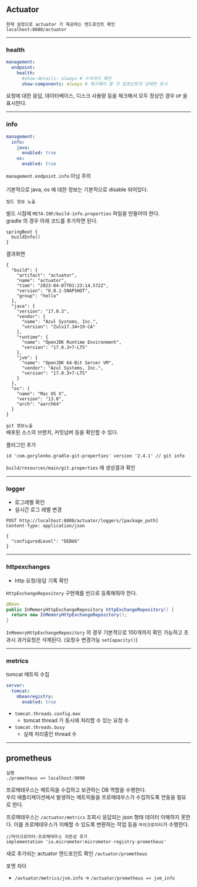 ## Actuator

```
현재 설정으로 actuator 가 제공하는 엔드포인트 확인
localhost:8080/actuator
```

---

### health
```yaml
management:
  endpoint:
    health:
      #show-details: always # 수치까지 확인
      show-components: always # 체크해야 할 각 컴포넌트의 상태만 표시
```
요청에 대한 응답, 데이터베이스, 디스크 사용량 등을 체크해서 모두 정상인 경우 `UP` 을 표시한다.

---

### info
```yaml
management:
  info:
    java:
      enabled: true
    os:
      enabled: true
```
`management.endpoint.info` 아님 주의 <br/>\
기본적으로 java, os 에 대한 정보는 기본적으로 disable 되어있다.<br/>

`빌드 정보 노출` <br/>

빌드 시점에 `META-INF/build-info.properties` 파일을 만들어야 한다. <br/>
gradle 의 경우 아래 코드를 추가하면 된다.<br/>
```
springBoot {
  buildInfo()
}
```

결과화면 <br/>
```
{
  "build": {
    "artifact": "actuator",
    "name": "actuator",
    "time": "2023-04-07T01:23:14.572Z",
    "version": "0.0.1-SNAPSHOT",
    "group": "hello"
  },
  "java": {
    "version": "17.0.3",
    "vendor": {
      "name": "Azul Systems, Inc.",
      "version": "Zulu17.34+19-CA"
    },
    "runtime": {
      "name": "OpenJDK Runtime Environment",
      "version": "17.0.3+7-LTS"
    },
    "jvm": {
      "name": "OpenJDK 64-Bit Server VM",
      "vendor": "Azul Systems, Inc.",
      "version": "17.0.3+7-LTS"
    }
  },
  "os": {
    "name": "Mac OS X",
    "version": "13.0",
    "arch": "aarch64"
  }
}
```

`git 정보노출` <br/>
배포된 소스의 브랜치, 커밋넘버 등을 확인할 수 있다.<br/>

플러그인 추가
```
id 'com.gorylenko.gradle-git-properties' version '2.4.1' // git info
```
`build/resources/main/git.properties` 에 생성결과 확인 <br/>

---

### logger
- 로그레벨 확인
- 실시간 로그 레벨 변경
```http request
POST http://localhost:8080/actuator/loggers/[package_path]
Content-Type: application/json

{
  "configuredLevel": "DEBUG"
}
```

---

### httpexchanges
- http 요청/응답 기록 확인

`HttpExchangeRepository` 구현체를 빈으로 등록해줘야 한다.<br/>
```java
@Bean
public InMemoryHttpExchangeRepository httpExchangeRepository() {
  return new InMemoryHttpExchangeRepository();
}
```
`InMemoryHttpExchangeRepository` 의 경우 기본적으로 100개까지 확인 가능하고 초과시 과거요청은 삭제된다. (요청수 변경가능 `setCapacity()`) <br/>

---

### metrics

tomcat 메트릭 수집
```yaml
server:
  tomcat:
    mbeanregistry:
      enabled: true
```
- `tomcat.threads.config.max`
  - tomcat thread 가 동시에 처리할 수 있는 요청 수
- `tomcat.threads.busy`
  - 실제 처리중인 thread 수 

---

## prometheus
```
실행
./prometheus => localhost:9090
```

프로메테우스는 메트릭을 수집하고 보관하는 DB 역할을 수행한다. <br/>
우리 애플리케이션에서 발생하는 메트릭들을 프로메테우스가 수집하도록 연동을 필요로 한다.<br/>

프로메테우스는 `/actuator/metrics` 조회시 응답되는 json 형태 데이터 이해하지 못한다. 이를 프로메테우스가 이해할 수 있도록 변환하는 작업 등을 `마이크로미터`가 수행한다.<br/>
```
//마이크로미터-프로메테우스 의존성 추가
implementation 'io.micrometer:micrometer-registry-prometheus'
```
새로 추가되는 actuator 엔드포인트 확인 `/actuator/prometheus` <br/>

포멧 차이
- `/avtuator/metrics/jvm.info` -> `/actuator/prometheus => jvm_info`


